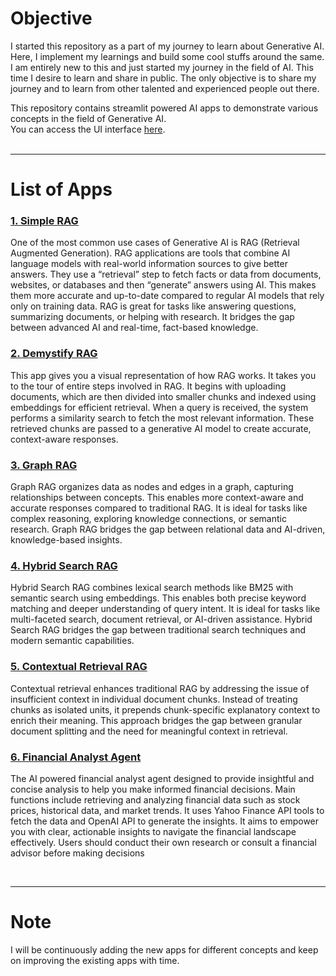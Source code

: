 # Objective

I started this repository as a part of my journey to learn about Generative AI. 
Here, I implement my learnings and build some cool stuffs around the same.
I am entirely new to this and just started my journey in the field of AI.
This time I desire to learn and share in public.
The only objective is to share my journey and to learn from other talented and experienced people out there.

This repository contains streamlit powered AI apps to demonstrate various concepts in the field of Generative AI.<br>
You can access the UI interface [here](https://learn-ai.streamlit.app/). <br><br>

---

# List of Apps

### [1. Simple RAG](https://learn-ai.streamlit.app/Simple_RAG)

One of the most common use cases of Generative AI is RAG (Retrieval Augmented Generation). 
RAG applications are tools that combine AI language models with real-world information sources to give better answers. 
They use a “retrieval” step to fetch facts or data from documents, websites, or databases and then “generate” answers using AI. 
This makes them more accurate and up-to-date compared to regular AI models that rely only on training data. 
RAG is great for tasks like answering questions, summarizing documents, or helping with research. 
It bridges the gap between advanced AI and real-time, fact-based knowledge.

### [2. Demystify RAG](https://learn-ai.streamlit.app/Demystify_RAG)

This app gives you a visual representation of how RAG works.
It takes you to the tour of entire steps involved in RAG.
It begins with uploading documents, which are then divided into smaller chunks and indexed using embeddings for efficient retrieval.
When a query is received, the system performs a similarity search to fetch the most relevant information. 
These retrieved chunks are passed to a generative AI model to create accurate, context-aware responses.

### [3. Graph RAG](https://learn-ai.streamlit.app/Graph_RAG)
Graph RAG organizes data as nodes and edges in a graph, capturing relationships between concepts. 
This enables more context-aware and accurate responses compared to traditional RAG. 
It is ideal for tasks like complex reasoning, exploring knowledge connections, or semantic research. 
Graph RAG bridges the gap between relational data and AI-driven, knowledge-based insights.

### [4. Hybrid Search RAG](https://learn-ai.streamlit.app/Hybrid_Search_RAG)
Hybrid Search RAG combines lexical search methods like BM25 with semantic search using embeddings. 
This enables both precise keyword matching and deeper understanding of query intent. 
It is ideal for tasks like multi-faceted search, document retrieval, or AI-driven assistance. 
Hybrid Search RAG bridges the gap between traditional search techniques and modern semantic capabilities.

### [5. Contextual Retrieval RAG](https://learn-ai.streamlit.app/Contextual_Retrieval_RAG)
Contextual retrieval enhances traditional RAG by addressing the issue of insufficient context in individual document chunks.
Instead of treating chunks as isolated units, it prepends chunk-specific explanatory context to enrich their meaning.
This approach bridges the gap between granular document splitting and the need for meaningful context in retrieval.

### [6. Financial Analyst Agent](https://learn-ai.streamlit.app/Financial_Analyst_Agent)
The AI powered financial analyst agent designed to provide insightful and concise analysis to help you make informed financial decisions. 
Main functions include retrieving and analyzing financial data such as stock prices, historical data, and market trends.
It uses Yahoo Finance API tools to fetch the data and OpenAI API to generate the insights.
It aims to empower you with clear, actionable insights to navigate the financial landscape effectively.
Users should conduct their own research or consult a financial advisor before making decisions

<br>

---

# Note

I will be continuously adding the new apps for different concepts and keep on improving the existing apps with time.
